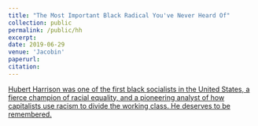 ```yaml
---
title: "The Most Important Black Radical You've Never Heard Of"
collection: public
permalink: /public/hh
excerpt: 
date: 2019-06-29
venue: 'Jacobin'
paperurl: 
citation: 
---
```


[Hubert Harrison was one of the first black socialists in the United States, a fierce champion of racial equality, and a pioneering analyst of how capitalists use racism to divide the working class. He deserves to be remembered.](https://www.jacobinmag.com/2019/06/black-radicalism-hubert-harrison-web-dubois-malcolm-x)
